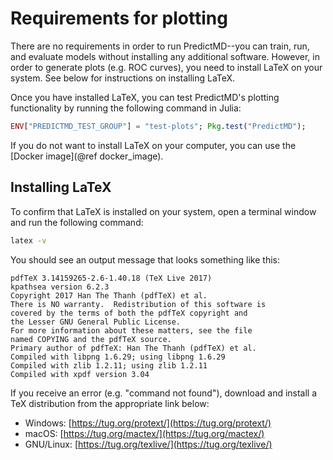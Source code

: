 # Requirements for plotting

There are no requirements in order to run PredictMD--you can train, run,
and evaluate models without installing any additional software. However, in
order to generate plots (e.g. ROC curves), you need to install LaTeX on
your system. See below for instructions on installing LaTeX.

Once you have installed LaTeX, you can test PredictMD's
plotting functionality by running the following command in Julia:
```julia
ENV["PREDICTMD_TEST_GROUP"] = "test-plots"; Pkg.test("PredictMD");
```

If you do not want to install LaTeX on your computer, you can use the [Docker image](@ref docker_image).

## Installing LaTeX

To confirm that LaTeX is installed on your system, open a terminal window and
run the following command:
```bash
latex -v
```

You should see an output message that looks something like this:
```
pdfTeX 3.14159265-2.6-1.40.18 (TeX Live 2017)
kpathsea version 6.2.3
Copyright 2017 Han The Thanh (pdfTeX) et al.
There is NO warranty.  Redistribution of this software is
covered by the terms of both the pdfTeX copyright and
the Lesser GNU General Public License.
For more information about these matters, see the file
named COPYING and the pdfTeX source.
Primary author of pdfTeX: Han The Thanh (pdfTeX) et al.
Compiled with libpng 1.6.29; using libpng 1.6.29
Compiled with zlib 1.2.11; using zlib 1.2.11
Compiled with xpdf version 3.04
```
If you receive an error (e.g. "command not found"), download and install a
TeX distribution from the appropriate link below:
* Windows: [https://tug.org/protext/](https://tug.org/protext/)
* macOS: [https://tug.org/mactex/](https://tug.org/mactex/)
* GNU/Linux: [https://tug.org/texlive/](https://tug.org/texlive/)
